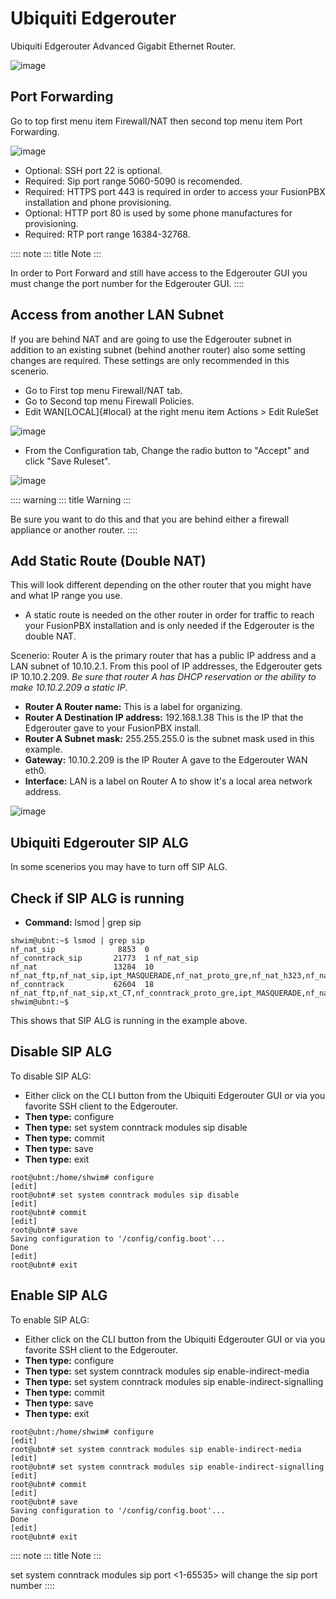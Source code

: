 # Ubiquiti Edgerouter

Ubiquiti Edgerouter Advanced Gigabit Ethernet Router.

![image](../../_static/images/firewall/fusionpbx_ubnt_edgerouterx.jpg)

## Port Forwarding

Go to top first menu item Firewall/NAT then second top menu item Port
Forwarding.

![image](../../_static/images/firewall/fusionpbx_ubnt_port_forward.jpg)

-   Optional: SSH port 22 is optional.
-   Required: Sip port range 5060-5090 is recomended.
-   Required: HTTPS port 443 is required in order to access your
    FusionPBX installation and phone provisioning.
-   Optional: HTTP port 80 is used by some phone manufactures for
    provisioning.
-   Required: RTP port range 16384-32768.

:::: note
::: title
Note
:::

In order to Port Forward and still have access to the Edgerouter GUI you
must change the port number for the Edgerouter GUI.
::::

## Access from another LAN Subnet

If you are behind NAT and are going to use the Edgerouter subnet in
addition to an existing subnet (behind another router) also some setting
changes are required. These settings are only recommended in this
scenerio.

-   Go to First top menu Firewall/NAT tab.
-   Go to Second top menu Firewall Policies.
-   Edit WAN[LOCAL]{#local} at the right menu item Actions \> Edit
    RuleSet

![image](../../_static/images/firewall/fusionpbx_ubnt_firewall_policies_enable_outside_lan_gui_access.jpg)

-   From the Configuration tab, Change the radio button to \"Accept\"
    and click \"Save Ruleset\".

![image](../../_static/images/firewall/fusionpbx_ubnt_firewall_policies_enable_outside_lan_gui_access1.jpg)

:::: warning
::: title
Warning
:::

Be sure you want to do this and that you are behind either a firewall
appliance or another router.
::::

## Add Static Route (Double NAT)

This will look different depending on the other router that you might
have and what IP range you use.

-   A static route is needed on the other router in order for traffic to
    reach your FusionPBX installation and is only needed if the
    Edgerouter is the double NAT.

Scenerio: Router A is the primary router that has a public IP address
and a LAN subnet of 10.10.2.1. From this pool of IP addresses, the
Edgerouter gets IP 10.10.2.209. *Be sure that router A has DHCP
reservation or the ability to make 10.10.2.209 a static IP*.

-   **Router A Router name:** This is a label for organizing.
-   **Router A Destination IP address:** 192.168.1.38 This is the IP
    that the Edgerouter gave to your FusionPBX install.
-   **Router A Subnet mask:** 255.255.255.0 is the subnet mask used in
    this example.
-   **Gateway:** 10.10.2.209 is the IP Router A gave to the Edgerouter
    WAN eth0.
-   **Interface:** LAN is a label on Router A to show it\'s a local area
    network address.

![image](../../_static/images/firewall/fusionpbx_ubnt_static_route_other_router.jpg)

## Ubiquiti Edgerouter SIP ALG

In some scenerios you may have to turn off SIP ALG.

## Check if SIP ALG is running

-   **Command:** lsmod \| grep sip

<!-- -->

    shwim@ubnt:~$ lsmod | grep sip
    nf_nat_sip              8853  0
    nf_conntrack_sip       21773  1 nf_nat_sip
    nf_nat                 13284  10 nf_nat_ftp,nf_nat_sip,ipt_MASQUERADE,nf_nat_proto_gre,nf_nat_h323,nf_nat_ipv4,nf_nat_pptp,nf_nat_tftp,xt_nat,iptable_nat
    nf_conntrack           62604  18 nf_nat_ftp,nf_nat_sip,xt_CT,nf_conntrack_proto_gre,ipt_MASQUERADE,nf_nat,nf_nat_h323,nf_nat_ipv4,nf_nat_pptp,nf_nat_tftp,xt_conntrack,nf_conntrack_ftp,nf_conntrack_sip,iptable_nat,nf_conntrack_h323,nf_conntrack_ipv4,nf_conntrack_pptp,nf_conntrack_tftp
    shwim@ubnt:~$

This shows that SIP ALG is running in the example above.

## Disable SIP ALG

To disable SIP ALG:

-   Either click on the CLI button from the Ubiquiti Edgerouter GUI or
    via you favorite SSH client to the Edgerouter.
-   **Then type:** configure
-   **Then type:** set system conntrack modules sip disable
-   **Then type:** commit
-   **Then type:** save
-   **Then type:** exit

<!-- -->

    root@ubnt:/home/shwim# configure
    [edit]
    root@ubnt# set system conntrack modules sip disable
    [edit]
    root@ubnt# commit
    [edit]
    root@ubnt# save
    Saving configuration to '/config/config.boot'...
    Done
    [edit]
    root@ubnt# exit

## Enable SIP ALG

To enable SIP ALG:

-   Either click on the CLI button from the Ubiquiti Edgerouter GUI or
    via you favorite SSH client to the Edgerouter.
-   **Then type:** configure
-   **Then type:** set system conntrack modules sip
    enable-indirect-media
-   **Then type:** set system conntrack modules sip
    enable-indirect-signalling
-   **Then type:** commit
-   **Then type:** save
-   **Then type:** exit

<!-- -->

    root@ubnt:/home/shwim# configure
    [edit]
    root@ubnt# set system conntrack modules sip enable-indirect-media
    [edit]
    root@ubnt# set system conntrack modules sip enable-indirect-signalling
    [edit]
    root@ubnt# commit
    [edit]
    root@ubnt# save
    Saving configuration to '/config/config.boot'...
    Done
    [edit]
    root@ubnt# exit

:::: note
::: title
Note
:::

set system conntrack modules sip port \<1-65535\> will change the sip
port number
::::
